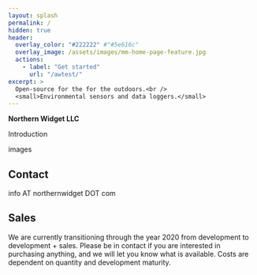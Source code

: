 ```yaml
---
layout: splash
permalink: /
hidden: true
header:
  overlay_color: "#222222" #"#5e616c"
  overlay_image: /assets/images/mm-home-page-feature.jpg
  actions:
    - label: "Get started"
      url: "/awtest/"
excerpt: >
  Open-source for the for the outdoors.<br />
  <small>Environmental sensors and data loggers.</small>
---
```


**Northern Widget LLC**

Introduction

images


## Contact

info AT northernwidget DOT com

## Sales

We are currently transitioning through the year 2020 from development to development + sales. Please be in contact if you are interested in purchasing anything, and we will let you know what is available. Costs are dependent on quantity and development maturity.
